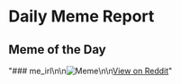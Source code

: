 # Daily Meme Report

## Meme of the Day
"### me_irl\n\n![Meme](https://i.redd.it/tuhjd42s334f1.png)\n\n[View on Reddit](https://redd.it/1kzstgo)"
